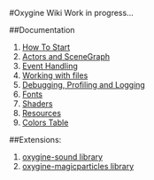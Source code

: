 #Oxygine Wiki
Work in progress...

##Documentation
1. [How To Start](start)
1. [Actors and SceneGraph](actors)
2. [Event Handling](events)
3. [Working with files](filesystem)
4. [Debugging, Profiling and Logging](debug) 
5. [Fonts](fonts)
6. [Shaders](shaders)
7. [Resources](resources)
8. [Colors Table](colors)


##Extensions:
1. [oxygine-sound library](sounds)
2. [oxygine-magicparticles library](magicparticles)